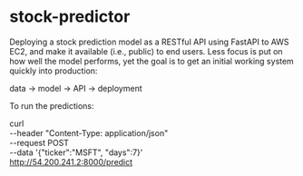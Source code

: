 # stock-predictor

Deploying a stock prediction model as a RESTful API using FastAPI to AWS EC2, and make it available (i.e., public) to end users. Less focus is put on how well the model performs, yet the goal is to get an initial working system quickly into production:

data -> model -> API -> deployment


To run the predictions:

curl \
--header "Content-Type: application/json" \
--request POST \
--data '{"ticker":"MSFT", "days":7}' \
http://54.200.241.2:8000/predict
